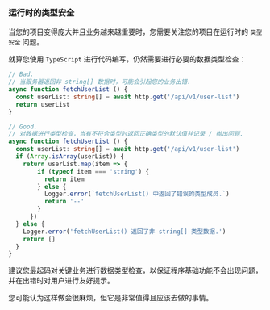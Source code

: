 <a id="type-safety-in-run-time"></a>

### 运行时的类型安全

当您的项目变得庞大并且业务越来越重要时，您需要关注您的项目在运行时的 `类型安全` 问题。

就算您使用 `TypeScript` 进行代码编写，仍然需要进行必要的数据类型检查：

```typescript
// Bad.
// 当服务器返回非 string[] 数据时，可能会引起您的业务出错.
async function fetchUserList () {
  const userList: string[] = await http.get('/api/v1/user-list')
  return userList
}

// Good.
// 对数据进行类型检查，当有不符合类型时返回正确类型的默认值并记录 / 抛出问题.
async function fetchUserList () {
  const userList: string[] = await http.get('/api/v1/user-list')
  if (Array.isArray(userList)) {
    return userList.map(item => {
        if (typeof item === 'string') {
          return item
        } else {
          Logger.error(`fetchUserList() 中返回了错误的类型成员.`)
          return '--'
        }
      })  
  } else {
    Logger.error('fetchUserList() 返回了非 string[] 类型数据.')
    return []
  }
}
```

建议您最起码对关键业务进行数据类型检查，以保证程序基础功能不会出现问题，并在出错时对用户进行友好提示。

您可能认为这样做会很麻烦，但它是非常值得且应该去做的事情。
